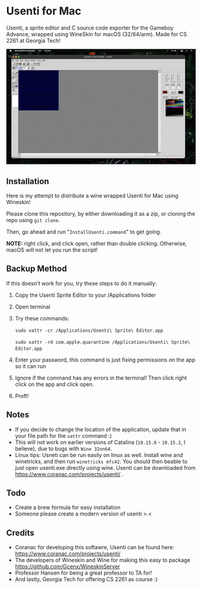 # Usenti for Mac

Usenti, a sprite editor and C source code exporter for the Gameboy Advance, wrapped using WineSkin for macOS (32/64/arm). Made for CS 2261 at Georgia Tech!  
 
![Usenti for Mac screenshot](image.png)


## Installation  

Here is my attempt to distribute a wine wrapped Usenti for Mac using Wineskin!

Please clone this repository, by either downloading it as a zip, or cloning the repo using `git clone`.

Then, go ahead and run "`InstallUsenti.command`" to get going.

**NOTE:** right click, and click open, rather than double clicking. Otherwise, macOS will not let you run the script!  


## Backup Method

If this doesn't work for you, try these steps to do it manually:

1. Copy the Usenti Sprite Editor to your /Applications folder
2. Open terminal
3. Try these commands: 

   `sudo xattr -cr /Applications/Usenti\ Sprite\ Editor.app`

   `sudo xattr -rd com.apple.quarantine /Applications/Usenti\ Sprite\ Editor.app`

4. Enter your password, this command is just fixing permissions on the app so it can run
5. Ignore if the command has any errors in the terminal! Then click right click on the app and click open.
6. Proft!  


## Notes

- If you decide to change the location of the application, update that in your file path for the `xattr` command :)  
- This will not work on earlier versions of Catalina (`10.15.0` - `10.15.3`, I believe), due to bugs with `Wine 32on64`.  
- Linux tips: Usneti can be run easily on linux as well. Install wine and winetricks, and then run `winetricks mfc42`. You should then beable to just open usenti.exe directly using wine. Usenti can be downloaded from https://www.coranac.com/projects/usenti/ .

## Todo
- Create a brew formula for easy installation
- Someone please create a modern version of usenti >.<

## Credits
- Coranac for developing this softawre, Usenti can be found here: https://www.coranac.com/projects/usenti/
- The developers of Wineskin and Wine for making this easy to package https://github.com/Gcenx/WineskinServer
- Professor Hansen for being a great professor to TA for!
- And lastly, Georgia Tech for offering CS 2261 as course :)
